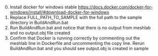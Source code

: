 0. Install docker for windows stable https://docs.docker.com/docker-for-windows/install/#download-docker-for-windows
1. Replace FULL_PATH_TO_SAMPLE with the full path to the sample directory in BuildAndRun.bat
2. Run BuildAndRun.bat and notice that there is no output from meshlab and no output.obj file created
3. Confirm that Docker is running correctly by commenting out the meshlab line in Dockerfile and uncommenting the copy line.  Rerun BuildAndRun.bat and you should see output.obj is created in sample 